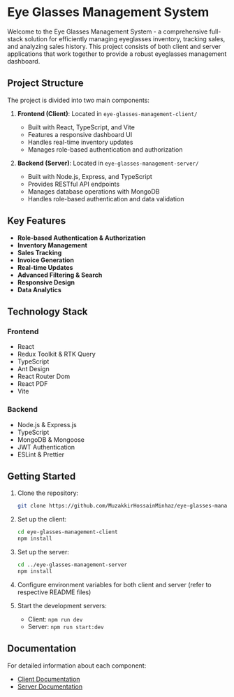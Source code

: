# Eye Glasses Management System

Welcome to the Eye Glasses Management System - a comprehensive full-stack solution for efficiently managing eyeglasses inventory, tracking sales, and analyzing sales history. This project consists of both client and server applications that work together to provide a robust eyeglasses management dashboard.

## Project Structure

The project is divided into two main components:

1. **Frontend (Client)**: Located in `eye-glasses-management-client/`

   - Built with React, TypeScript, and Vite
   - Features a responsive dashboard UI
   - Handles real-time inventory updates
   - Manages role-based authentication and authorization

2. **Backend (Server)**: Located in `eye-glasses-management-server/`
   - Built with Node.js, Express, and TypeScript
   - Provides RESTful API endpoints
   - Manages database operations with MongoDB
   - Handles role-based authentication and data validation

## Key Features

- **Role-based Authentication & Authorization**
- **Inventory Management**
- **Sales Tracking**
- **Invoice Generation**
- **Real-time Updates**
- **Advanced Filtering & Search**
- **Responsive Design**
- **Data Analytics**

## Technology Stack

### Frontend

- React
- Redux Toolkit & RTK Query
- TypeScript
- Ant Design
- React Router Dom
- React PDF
- Vite

### Backend

- Node.js & Express.js
- TypeScript
- MongoDB & Mongoose
- JWT Authentication
- ESLint & Prettier

## Getting Started

1. Clone the repository:

   ```bash
   git clone https://github.com/MuzakkirHossainMinhaz/eye-glasses-management.git
   ```

2. Set up the client:

   ```bash
   cd eye-glasses-management-client
   npm install
   ```

3. Set up the server:

   ```bash
   cd ../eye-glasses-management-server
   npm install
   ```

4. Configure environment variables for both client and server (refer to respective README files)

5. Start the development servers:
   - Client: `npm run dev`
   - Server: `npm run start:dev`

## Documentation

For detailed information about each component:

- [Client Documentation](./eye-glasses-management-client/README.md)
- [Server Documentation](./eye-glasses-management-server/README.md)
